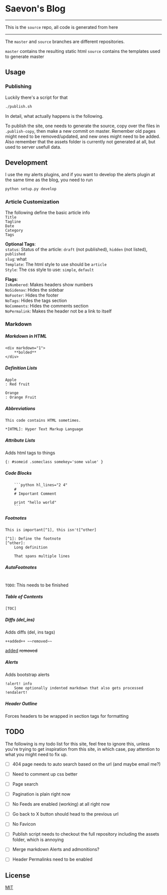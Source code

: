 # Saevon's Blog

---

This is the `source` repo, all code is generated from here

---

The `master` and `source` branches are different repositories.

`master` contains the resulting static html
`source` contains the templates used to generate master

## Usage

### Publishing

Luckily there's a script for that

```bash
./publish.sh
```

In detail, what actually happens is the following.

To publish the site, one needs to generate the source, copy over the files in `.publish-copy`, then make a new commit on master. Remember old pages might need to be removed/updated, and new ones might need to be added. Also remember that the assets folder is currently not generated at all, but used to server usefull data.

## Development

I use the my alerts plugins, and if you want to develop the alerts plugin at the same time as the blog, you need to run

```bash
python setup.py develop
```

### Article Customization

The following define the basic article info
<br />`Title`
<br />`Tagline`
<br />`Date`
<br />`Category`
<br />`Tags`

**Optional Tags**:
<br />`status`:   Status of the article: `draft` (not published), `hidden` (not listed), `published`
<br />`slug`:     what
<br />`Template`: The html style to use should be `article`
<br />`Style`:    The css style to use: `simple`, `default`

**Flags**:
<br />`IsNumbered`:  Makes headers show numbers
<br />`NoSidenav`:   Hides the sidebar
<br />`NoFooter`:    Hides the footer
<br />`NoTags`:      Hides the tags section
<br />`NoComments`:  Hides the comments section
<br />`NoPermalink`: Makes the header not be a link to itself



### Markdown

##### Markdown in HTML

```
<div markdown="1">
    **bolded**
</div>
```

##### Definition Lists

```
Apple
: Red fruit

Orange
: Orange Fruit
```

##### Abbreviations

```
This code contains HTML sometimes.

*[HTML]: Hyper Text Markup Language
```

##### Attribute Lists

Adds html tags to things

```
{: #someid .someclass somekey='some value' }
```

##### Code Blocks

```
    ```python hl_lines="2 4"
    #
    # Important Comment

    print "hello world"
    ```
```

##### Footnotes

```
This is important[^1], this isn't[^other]

[^1]: Define the footnote
[^other]:
    Long definition

    That spans multiple lines
```

##### AutoFootnotes

<br />`TODO`: This needs to be finished

##### Table of Contents

```
[TOC]
```

##### Diffs (del_ins)

Adds diffs (del, ins tags)

```
++added++ ~~removed~~
```

<ins>added</ins> <del>removed</removed>


##### Alerts

Adds bootstrap alerts

```
!alert! info
    Some optionally indented markdown that also gets processed
!endalert!
```

##### Header Outline

Forces headers to be wrapped in section tags for formatting



## TODO

The following is my todo list for this site, feel free to ignore this, unless you're trying to get inspiration from this site, in which case, pay attention to what you might need to fix up.

* [ ] 404 page needs to auto search based on the url (and maybe email me?)
* [ ] Need to comment up css better
* [ ] Page search
* [ ] Pagination is plain right now
* [ ] No Feeds are enabled (working) at all right now
* [ ] Go back to X button should head to the previous url
* [ ] No Favicon
* [ ] Publish script needs to checkout the full repository including the assets folder, which is annoying
* [ ] Merge markdown Alerts and admonitions?
* [ ] Header Permalinks need to be enabled


## License

[MIT](http://opensource.org/licenses/MIT)
